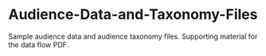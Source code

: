 # Audience-Data-and-Taxonomy-Files
Sample audience data and audience taxonomy files. Supporting material for the data flow PDF.
